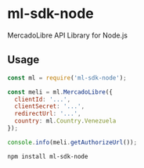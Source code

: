 # ml-sdk-node
MercadoLibre API Library for Node.js

## Usage

```javascript
const ml = require('ml-sdk-node');

const meli = ml.MercadoLibre({
  clientId: '...',
  clientSecret: '...',
  redirectUrl: '...',
  country: ml.Country.Venezuela
});

console.info(meli.getAuthorizeUrl());

```

```shell
npm install ml-sdk-node
```
